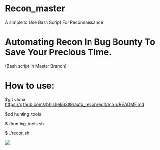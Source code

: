 # Recon_master 

  A simple to Use Bash Script For Reconnaissance

# Automating Recon In Bug Bounty To Save Your Precious Time.

(Bash script in Master Branch)

# How to use:

$git clone https://github.com/abhishek6309/auto_recon/edit/main/README.md

$cd hunting_tools

$./hunting_tools.sh

$ ./recon.sh <IP>

![](https://blog.1password.com/posts/2022/increasing-our-bug-bounty-investment/header.png)

